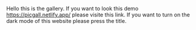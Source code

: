 Hello this is the gallery.
If you want to look this demo https://picgall.netlify.app/ please visite this link.
If you want to turn on the dark mode of this website please press the title.
